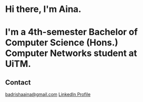 # Hi there, I'm Aina.

# I'm a 4th-semester Bachelor of Computer Science (Hons.) Computer Networks student at UiTM.  

## Contact
   badrishaaina@gmail.com
   [LinkedIn Profile](https://www.linkedin.com/in/aina-badrisha-zamri-456075321/)
